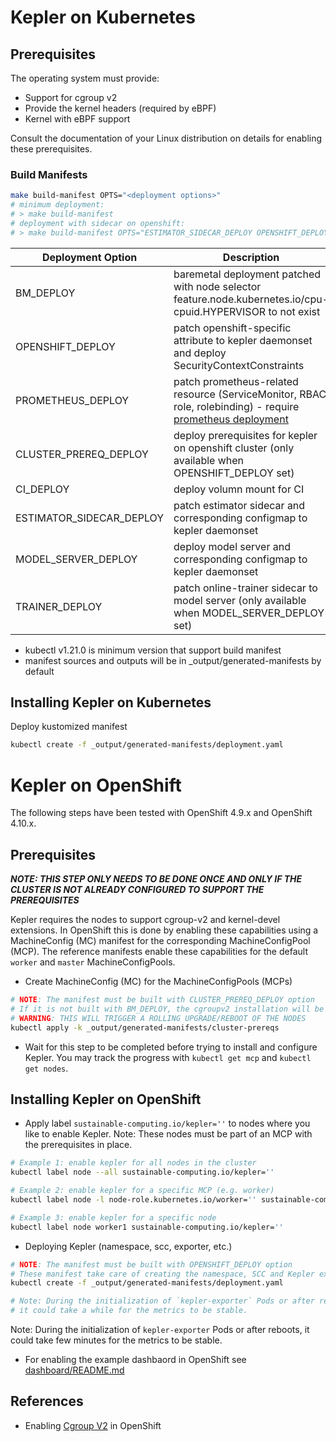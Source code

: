 # Kepler on Kubernetes

## Prerequisites

The operating system must provide:
- Support for cgroup v2
- Provide the kernel headers (required by eBPF)
- Kernel with eBPF support

Consult the documentation of your Linux distribution on details for enabling these prerequisites.

### Build Manifests
  ```bash
  make build-manifest OPTS="<deployment options>"
  # minimum deployment: 
  # > make build-manifest
  # deployment with sidecar on openshift: 
  # > make build-manifest OPTS="ESTIMATOR_SIDECAR_DEPLOY OPENSHIFT_DEPLOY"
  ```

Deployment Option|Description
---|---
BM_DEPLOY|baremetal deployment patched with node selector feature.node.kubernetes.io/cpu-cpuid.HYPERVISOR to not exist
OPENSHIFT_DEPLOY|patch openshift-specific attribute to kepler daemonset and deploy SecurityContextConstraints
PROMETHEUS_DEPLOY|patch prometheus-related resource (ServiceMonitor, RBAC role, rolebinding) - require [prometheus deployment](https://github.com/sustainable-computing-io/kepler#deploy-the-prometheus-operator-and-the-whole-monitoring-stack)
CLUSTER_PREREQ_DEPLOY|deploy prerequisites for kepler on openshift cluster (only available when OPENSHIFT_DEPLOY set)
CI_DEPLOY|deploy volumn mount for CI
ESTIMATOR_SIDECAR_DEPLOY|patch estimator sidecar and corresponding configmap to kepler daemonset
MODEL_SERVER_DEPLOY|deploy model server and corresponding configmap to kepler daemonset
TRAINER_DEPLOY|patch online-trainer sidecar to model server (only available when MODEL_SERVER_DEPLOY set)

 -  kubectl v1.21.0 is minimum version that support build manifest
 -  manifest sources and outputs will be in  _output/generated-manifests by default

## Installing Kepler on Kubernetes

Deploy kustomized manifest

 ```bash
 kubectl create -f _output/generated-manifests/deployment.yaml
 ```

# Kepler on OpenShift

The following steps have been tested with OpenShift 4.9.x and OpenShift 4.10.x.

## Prerequisites

***NOTE: THIS STEP ONLY NEEDS TO BE DONE ONCE AND ONLY IF THE CLUSTER IS NOT ALREADY CONFIGURED TO SUPPORT THE PREREQUISITES***

Kepler requires the nodes to support cgroup-v2 and kernel-devel extensions. In OpenShift this is done by enabling these capabilities using a MachineConfig (MC) manifest for the corresponding MachineConfigPool (MCP). The reference manifests enable these capabilities for the default `worker` and `master` MachineConfigPools.

- Create MachineConfig (MC) for the MachineConfigPools (MCPs)
```bash
# NOTE: The manifest must be built with CLUSTER_PREREQ_DEPLOY option
# If it is not built with BM_DEPLOY, the cgroupv2 installation will be also applied.
# WARNING: THIS WILL TRIGGER A ROLLING UPGRADE/REBOOT OF THE NODES
kubectl apply -k _output/generated-manifests/cluster-prereqs
```

- Wait for this step to be completed before trying to install and configure Kepler. You may track the progress with `kubectl get mcp` and `kubectl get nodes`.

## Installing Kepler on OpenShift

- Apply label `sustainable-computing.io/kepler=''` to nodes where you like to enable Kepler. Note: These nodes must be part of an MCP with the prerequisites in place.

```bash
# Example 1: enable kepler for all nodes in the cluster
kubectl label node --all sustainable-computing.io/kepler=''

# Example 2: enable kepler for a specific MCP (e.g. worker)
kubectl label node -l node-role.kubernetes.io/worker='' sustainable-computing.io/kepler=''

# Example 3: enable kepler for a specific node
kubectl label node worker1 sustainable-computing.io/kepler=''
```

- Deploying Kepler (namespace, scc, exporter, etc.) 
```bash
# NOTE: The manifest must be built with OPENSHIFT_DEPLOY option
# These manifest take care of creating the namespace, SCC and Kepler exporter
kubectl create -f _output/generated-manifests/deployment.yaml

# Note: During the initialization of `kepler-exporter` Pods or after rebooting the nodes, 
# it could take a while for the metrics to be stable.
```

Note: During the initialization of `kepler-exporter` Pods or after reboots, it could take few minutes for the metrics to be stable.

- For enabling the example dashbaord in OpenShift see [dashboard/README.md](config/dashboard/README.md)


## References
- Enabling [Cgroup V2](https://docs.okd.io/latest/post_installation_configuration/machine-configuration-tasks.html#nodes-nodes-cgroups-2_post-install-machine-configuration-tasks) in OpenShift
